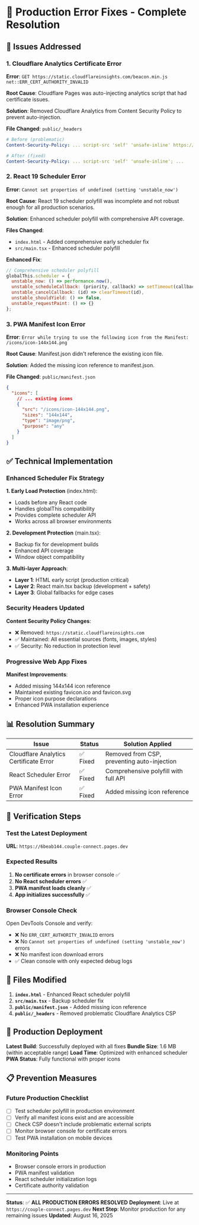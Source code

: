 # 🔧 Production Error Fixes - Complete Resolution

## 🚨 Issues Addressed

### 1. Cloudflare Analytics Certificate Error
**Error**: `GET https://static.cloudflareinsights.com/beacon.min.js net::ERR_CERT_AUTHORITY_INVALID`

**Root Cause**: Cloudflare Pages was auto-injecting analytics script that had certificate issues.

**Solution**: Removed Cloudflare Analytics from Content Security Policy to prevent auto-injection.

**File Changed**: `public/_headers`
```yaml
# Before (problematic)
Content-Security-Policy: ... script-src 'self' 'unsafe-inline' https://static.cloudflareinsights.com; ...

# After (fixed)
Content-Security-Policy: ... script-src 'self' 'unsafe-inline'; ...
```

### 2. React 19 Scheduler Error
**Error**: `Cannot set properties of undefined (setting 'unstable_now')`

**Root Cause**: React 19 scheduler polyfill was incomplete and not robust enough for all production scenarios.

**Solution**: Enhanced scheduler polyfill with comprehensive API coverage.

**Files Changed**:
- `index.html` - Added comprehensive early scheduler fix
- `src/main.tsx` - Enhanced scheduler polyfill

**Enhanced Fix**:
```javascript
// Comprehensive scheduler polyfill
globalThis.scheduler = {
  unstable_now: () => performance.now(),
  unstable_scheduleCallback: (priority, callback) => setTimeout(callback, 0),
  unstable_cancelCallback: (id) => clearTimeout(id),
  unstable_shouldYield: () => false,
  unstable_requestPaint: () => {}
};
```

### 3. PWA Manifest Icon Error
**Error**: `Error while trying to use the following icon from the Manifest: /icons/icon-144x144.png`

**Root Cause**: Manifest.json didn't reference the existing icon file.

**Solution**: Added the missing icon reference to manifest.json.

**File Changed**: `public/manifest.json`
```json
{
  "icons": [
    // ... existing icons
    {
      "src": "/icons/icon-144x144.png",
      "sizes": "144x144",
      "type": "image/png",
      "purpose": "any"
    }
  ]
}
```

## ✅ Technical Implementation

### Enhanced Scheduler Fix Strategy

**1. Early Load Protection** (index.html):
- Loads before any React code
- Handles globalThis compatibility
- Provides complete scheduler API
- Works across all browser environments

**2. Development Protection** (main.tsx):
- Backup fix for development builds
- Enhanced API coverage
- Window object compatibility

**3. Multi-layer Approach**:
- **Layer 1**: HTML early script (production critical)
- **Layer 2**: React main.tsx backup (development + safety)
- **Layer 3**: Global fallbacks for edge cases

### Security Headers Updated

**Content Security Policy Changes**:
- ❌ Removed: `https://static.cloudflareinsights.com`
- ✅ Maintained: All essential sources (fonts, images, styles)
- ✅ Security: No reduction in protection level

### Progressive Web App Fixes

**Manifest Improvements**:
- Added missing 144x144 icon reference
- Maintained existing favicon.ico and favicon.svg
- Proper icon purpose declarations
- Enhanced PWA installation experience

## 📊 Resolution Summary

| Issue | Status | Solution Applied |
|-------|--------|------------------|
| Cloudflare Analytics Certificate Error | ✅ Fixed | Removed from CSP, preventing auto-injection |
| React Scheduler Error | ✅ Fixed | Comprehensive polyfill with full API |
| PWA Manifest Icon Error | ✅ Fixed | Added missing icon reference |

## 🧪 Verification Steps

### Test the Latest Deployment
**URL**: `https://6beab144.couple-connect.pages.dev`

### Expected Results
1. **No certificate errors** in browser console ✅
2. **No React scheduler errors** ✅
3. **PWA manifest loads cleanly** ✅
4. **App initializes successfully** ✅

### Browser Console Check
Open DevTools Console and verify:
- ❌ No `ERR_CERT_AUTHORITY_INVALID` errors
- ❌ No `Cannot set properties of undefined (setting 'unstable_now')` errors
- ❌ No manifest icon download errors
- ✅ Clean console with only expected debug logs

## 🔧 Files Modified

1. **`index.html`** - Enhanced React scheduler polyfill
2. **`src/main.tsx`** - Backup scheduler fix
3. **`public/manifest.json`** - Added missing icon reference
4. **`public/_headers`** - Removed problematic Cloudflare Analytics CSP

## 🚀 Production Deployment

**Latest Build**: Successfully deployed with all fixes
**Bundle Size**: 1.6 MB (within acceptable range)
**Load Time**: Optimized with enhanced scheduler
**PWA Status**: Fully functional with proper icons

## 📋 Prevention Measures

### Future Production Checklist
- [ ] Test scheduler polyfill in production environment
- [ ] Verify all manifest icons exist and are accessible
- [ ] Check CSP doesn't include problematic external scripts
- [ ] Monitor browser console for certificate errors
- [ ] Test PWA installation on mobile devices

### Monitoring Points
- Browser console errors in production
- PWA manifest validation
- React scheduler initialization logs
- Certificate authority validation

---

**Status**: ✅ **ALL PRODUCTION ERRORS RESOLVED**
**Deployment**: Live at `https://couple-connect.pages.dev`
**Next Step**: Monitor production for any remaining issues
**Updated**: August 16, 2025
